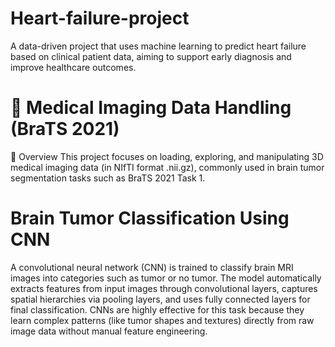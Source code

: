 # Heart-failure-project
A data-driven project that uses machine learning to predict heart failure based on clinical patient data, aiming to support early diagnosis and improve healthcare outcomes.

# 🧠 Medical Imaging Data Handling (BraTS 2021)
📄 Overview
This project focuses on loading, exploring, and manipulating 3D medical imaging data (in NIfTI format .nii.gz), commonly used in brain tumor segmentation tasks such as BraTS 2021 Task 1.

# Brain Tumor Classification Using CNN
A convolutional neural network (CNN) is trained to classify brain MRI images into categories such as tumor or no tumor. The model automatically extracts features from input images through convolutional layers, captures spatial hierarchies via pooling layers, and uses fully connected layers for final classification. CNNs are highly effective for this task because they learn complex patterns (like tumor shapes and textures) directly from raw image data without manual feature engineering.
